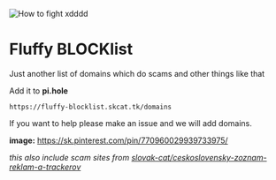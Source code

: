 
![How to fight xdddd](https://i.imgur.com/f3cZUDE.png "OG:Image")
# Fluffy BLOCKlist
Just another list of domains which do scams and other things like that

Add it to **pi.hole**
```
https://fluffy-blocklist.skcat.tk/domains
```
If you want to help please make an issue and we will add domains.


**image:**
https://sk.pinterest.com/pin/770960029939733975/

*this also include scam sites from [slovak-cat/ceskoslovensky-zoznam-reklam-a-trackerov](https://github.com/slovak-cat/ceskoslovensky-zoznam-reklam-a-trackerov)*
